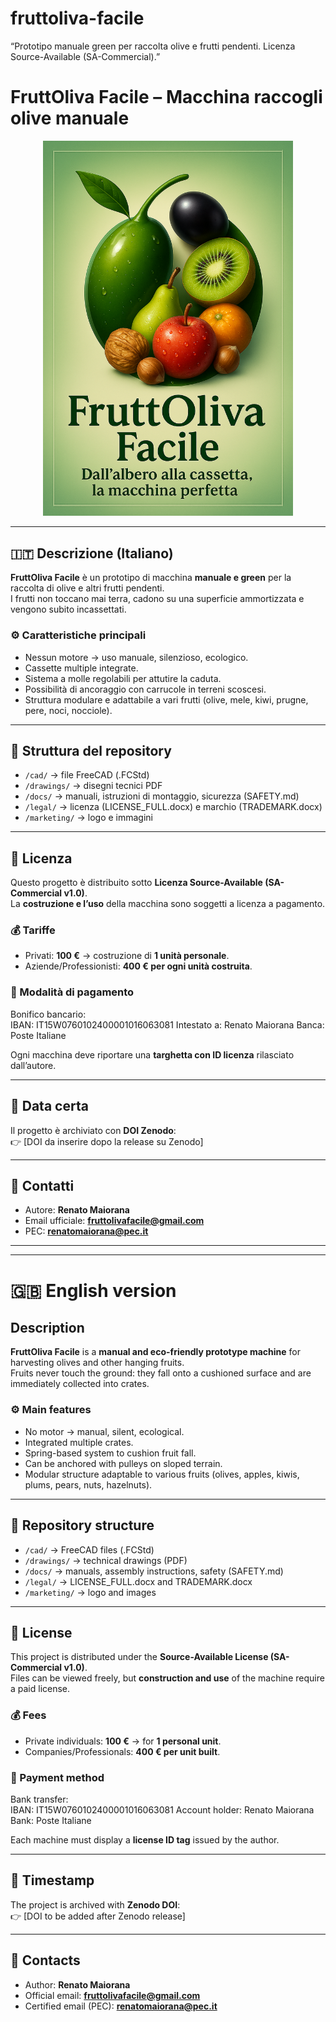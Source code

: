 # fruttoliva-facile
“Prototipo manuale green per raccolta olive e frutti pendenti. Licenza Source-Available (SA-Commercial).”

# FruttOliva Facile – Macchina raccogli olive manuale


<!-- Logo visibile sia in light che dark mode -->
<p align="center">
  <!-- Logo per light mode -->
  <picture>
    <source media="(prefers-color-scheme: dark)" srcset="marketing/logo_scuro.png">
    <source media="(prefers-color-scheme: light)" srcset="marketing/logo_chiaro.png">
    <img alt="FruttOliva Facile" src="marketing/logo_chiaro.png" width="400">
  </picture>
</p>

---

## 🇮🇹 Descrizione (Italiano)

**FruttOliva Facile** è un prototipo di macchina **manuale e green** per la raccolta di olive e altri frutti pendenti.  
I frutti non toccano mai terra, cadono su una superficie ammortizzata e vengono subito incassettati.

### ⚙️ Caratteristiche principali
- Nessun motore → uso manuale, silenzioso, ecologico.  
- Cassette multiple integrate.  
- Sistema a molle regolabili per attutire la caduta.  
- Possibilità di ancoraggio con carrucole in terreni scoscesi.  
- Struttura modulare e adattabile a vari frutti (olive, mele, kiwi, prugne, pere, noci, nocciole).  

---

## 📂 Struttura del repository
- `/cad/` → file FreeCAD (.FCStd)  
- `/drawings/` → disegni tecnici PDF  
- `/docs/` → manuali, istruzioni di montaggio, sicurezza (SAFETY.md)  
- `/legal/` → licenza (LICENSE_FULL.docx) e marchio (TRADEMARK.docx)  
- `/marketing/` → logo e immagini  

---

## 🔑 Licenza
Questo progetto è distribuito sotto **Licenza Source-Available (SA-Commercial v1.0)**.  
La **costruzione e l’uso** della macchina sono soggetti a licenza a pagamento.  

### 💰 Tariffe
- Privati: **100 €** → costruzione di **1 unità personale**.  
- Aziende/Professionisti: **400 € per ogni unità costruita**.  

### 📌 Modalità di pagamento
Bonifico bancario:  
IBAN: IT15W0760102400001016063081
Intestato a: Renato Maiorana
Banca: Poste Italiane


Ogni macchina deve riportare una **targhetta con ID licenza** rilasciato dall’autore.  

---

## 📅 Data certa
Il progetto è archiviato con **DOI Zenodo**:  
👉 [DOI da inserire dopo la release su Zenodo]  

---

## 📧 Contatti
- Autore: **Renato Maiorana**  
- Email ufficiale: **fruttolivafacile@gmail.com**  
- PEC: **renatomaiorana@pec.it**  

---

---

# 🇬🇧 English version

## Description
**FruttOliva Facile** is a **manual and eco-friendly prototype machine** for harvesting olives and other hanging fruits.  
Fruits never touch the ground: they fall onto a cushioned surface and are immediately collected into crates.

### ⚙️ Main features
- No motor → manual, silent, ecological.  
- Integrated multiple crates.  
- Spring-based system to cushion fruit fall.  
- Can be anchored with pulleys on sloped terrain.  
- Modular structure adaptable to various fruits (olives, apples, kiwis, plums, pears, nuts, hazelnuts).  

---

## 📂 Repository structure
- `/cad/` → FreeCAD files (.FCStd)  
- `/drawings/` → technical drawings (PDF)  
- `/docs/` → manuals, assembly instructions, safety (SAFETY.md)  
- `/legal/` → LICENSE_FULL.docx and TRADEMARK.docx  
- `/marketing/` → logo and images  

---

## 🔑 License
This project is distributed under the **Source-Available License (SA-Commercial v1.0)**.  
Files can be viewed freely, but **construction and use** of the machine require a paid license.  

### 💰 Fees
- Private individuals: **100 €** → for **1 personal unit**.  
- Companies/Professionals: **400 € per unit built**.  

### 📌 Payment method
Bank transfer:  
IBAN: IT15W0760102400001016063081
Account holder: Renato Maiorana
Bank: Poste Italiane

Each machine must display a **license ID tag** issued by the author.  

---

## 📅 Timestamp
The project is archived with **Zenodo DOI**:  
👉 [DOI to be added after Zenodo release]  

---

## 📧 Contacts
- Author: **Renato Maiorana**  
- Official email: **fruttolivafacile@gmail.com**  
- Certified email (PEC): **renatomaiorana@pec.it**
